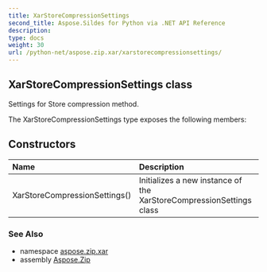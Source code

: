 ```yaml
---
title: XarStoreCompressionSettings
second_title: Aspose.Sildes for Python via .NET API Reference
description: 
type: docs
weight: 30
url: /python-net/aspose.zip.xar/xarstorecompressionsettings/
---
```


## XarStoreCompressionSettings class

Settings for Store compression method.

The XarStoreCompressionSettings type exposes the following members:
## Constructors
| Name | Description |
| :- | :- |
|XarStoreCompressionSettings()|Initializes a new instance of the XarStoreCompressionSettings class|

### See Also

* namespace [aspose.zip.xar](/zip/python-net/aspose.zip.xar/)
* assembly [Aspose.Zip](/zip/python-net/)

